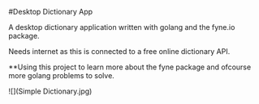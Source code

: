 #Desktop Dictionary App

A desktop dictionary application written with golang and the fyne.io package.

Needs internet as this is connected to a free online dictionary API.

**Using this project to learn more about the fyne package and ofcourse more golang problems to solve.


![](Simple Dictionary.jpg)